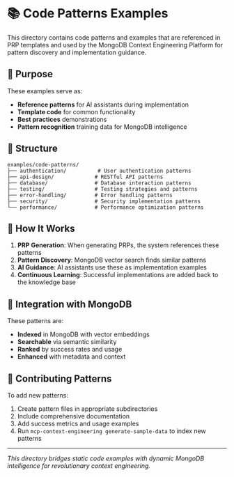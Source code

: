 # 📚 Code Patterns Examples

This directory contains code patterns and examples that are referenced in PRP templates and used by the MongoDB Context Engineering Platform for pattern discovery and implementation guidance.

## 🎯 Purpose

These examples serve as:
- **Reference patterns** for AI assistants during implementation
- **Template code** for common functionality
- **Best practices** demonstrations
- **Pattern recognition** training data for MongoDB intelligence

## 📁 Structure

```
examples/code-patterns/
├── authentication/          # User authentication patterns
├── api-design/             # RESTful API patterns
├── database/               # Database interaction patterns
├── testing/                # Testing strategies and patterns
├── error-handling/         # Error handling patterns
├── security/               # Security implementation patterns
└── performance/            # Performance optimization patterns
```

## 🚀 How It Works

1. **PRP Generation**: When generating PRPs, the system references these patterns
2. **Pattern Discovery**: MongoDB vector search finds similar patterns
3. **AI Guidance**: AI assistants use these as implementation examples
4. **Continuous Learning**: Successful implementations are added back to the knowledge base

## 🔄 Integration with MongoDB

These patterns are:
- **Indexed** in MongoDB with vector embeddings
- **Searchable** via semantic similarity
- **Ranked** by success rates and usage
- **Enhanced** with metadata and context

## 📝 Contributing Patterns

To add new patterns:
1. Create pattern files in appropriate subdirectories
2. Include comprehensive documentation
3. Add success metrics and usage examples
4. Run `mcp-context-engineering generate-sample-data` to index new patterns

---

*This directory bridges static code examples with dynamic MongoDB intelligence for revolutionary context engineering.*
